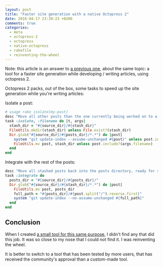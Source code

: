 ```yaml
---
layout: post
title: "Faster site generation with a native Octopress 2"
date: 2016-04-17 23:39:23 +0200
comments: true
categories: 
  - meta
  - octopress-2
  - octopress
  - native-octopress
  - rakefile
  - reinventing-the-wheel
---
```


Note: this article is an answer to [a previous one][faster-site-generation], about the same topic: a tool for a faster site generation while developing / writing articles, using octopress 2.

Octopress 2 packs, out of the box, some tasks to speed up the site generation while you're writing articles:

Isolate a post:

```ruby
# usage rake isolate[my-post]
desc "Move all other posts than the one currently being worked on to a temporary stash location (stash) so regenerating the site happens much more quickly."
task :isolate, :filename do |t, args|
  stash_dir = "#{source_dir}/#{stash_dir}"
  FileUtils.mkdir(stash_dir) unless File.exist?(stash_dir)
  Dir.glob("#{source_dir}/#{posts_dir}/*.*") do |post|
    system "git update-index --assume-unchanged #{post}" unless post.include?(args.filename)
    FileUtils.mv post, stash_dir unless post.include?(args.filename)
  end
end
```

Integrate with the rest of the posts:

```ruby
desc "Move all stashed posts back into the posts directory, ready for site generation."
task :integrate do
  posts_dir = "#{source_dir}/#{posts_dir}/"
  Dir.glob("#{source_dir}/#{stash_dir}/*.*") do |post|
    FileUtils.mv post, posts_dir
    full_path = "#{posts_dir}/#{post.split("/").reverse.first}"
    system "git update-index --no-assume-unchanged #{full_path}"
  end
end
```

## Conclusion

When I created [a small tool for this same purpose][faster-site-generation], I didn't find any that did this job. It was so close to my nose that I could not find it. I was reinventing the wheel.

It is better to switch to a tool that has been tested by more users, that has received the community's approval than a custom-made tool. 

[faster-site-generation]: ../../../../2015/07/13/faster-site-generation-for-octopress-2/


